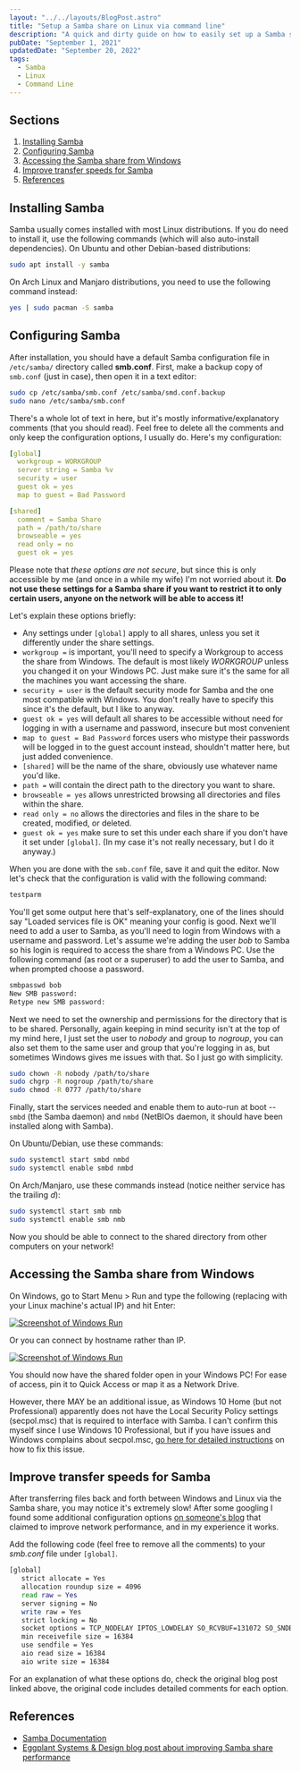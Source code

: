 ```yaml
---
layout: "../../layouts/BlogPost.astro"
title: "Setup a Samba share on Linux via command line"
description: "A quick and dirty guide on how to easily set up a Samba share on Linux that can be accessed from Windows PCs on the same network."
pubDate: "September 1, 2021"
updatedDate: "September 20, 2022"
tags:
  - Samba
  - Linux
  - Command Line
---
```


## Sections

1. [Installing Samba](#install)
2. [Configuring Samba](#config)
3. [Accessing the Samba share from Windows](#access)
4. [Improve transfer speeds for Samba](#speed)
5. [References](#ref)

<div id='install'/>

## Installing Samba

Samba usually comes installed with most Linux distributions. If you do need to install it, use the following commands (which will also auto-install dependencies). On Ubuntu and other Debian-based distributions:

```bash
sudo apt install -y samba
```

On Arch Linux and Manjaro distributions, you need to use the following command instead:

```bash
yes | sudo pacman -S samba
```

<div id='config'/>

## Configuring Samba

After installation, you should have a default Samba configuration file in `/etc/samba/` directory called **smb.conf**. First, make a backup copy of `smb.conf` (just in case), then open it in a text editor:

```bash
sudo cp /etc/samba/smb.conf /etc/samba/smd.conf.backup
sudo nano /etc/samba/smb.conf
```

There's a whole lot of text in here, but it's mostly informative/explanatory comments (that you should read). Feel free to delete all the comments and only keep the configuration options, I usually do. Here's my configuration:

```yaml
[global]
  workgroup = WORKGROUP
  server string = Samba %v
  security = user
  guest ok = yes
  map to guest = Bad Password

[shared]
  comment = Samba Share
  path = /path/to/share
  browseable = yes
  read only = no
  guest ok = yes
```

Please note that _these options are not secure_, but since this is only accessible by me (and once in a while my wife) I'm not worried about it. **Do not use these settings for a Samba share if you want to restrict it to only certain users, anyone on the network will be able to access it!**

Let's explain these options briefly:

- Any settings under `[global]` apply to all shares, unless you set it differently under the share settings.
- `workgroup =` is important, you'll need to specify a Workgroup to access the share from Windows. The default is most likely <em>WORKGROUP</em> unless you changed it on your Windows PC. Just make sure it's the same for all the machines you want accessing the share.
- `security = user` is the default security mode for Samba and the one most compatible with Windows. You don't really have to specify this since it's the default, but I like to anyway.
- `guest ok = yes` will default all shares to be accessible without need for logging in with a username and password, insecure but most convenient
- `map to guest = Bad Password` forces users who mistype their passwords will be logged in to the guest account instead, shouldn't matter here, but just added convenience.
- `[shared]` will be the name of the share, obviously use whatever name you'd like.
- `path =` will contain the direct path to the directory you want to share.
- `browseable = yes` allows unrestricted browsing all directories and files within the share.
- `read only = no` allows the directories and files in the share to be created, modified, or deleted.
- `guest ok = yes` make sure to set this under each share if you don't have it set under `[global]`. (In my case it's not really necessary, but I do it anyway.)

When you are done with the `smb.conf` file, save it and quit the editor. Now let's check that the configuration is valid with the following command:

```bash
testparm
```

You'll get some output here that's self-explanatory, one of the lines should say "Loaded services file is OK" meaning your config is good. Next we'll need to add a user to Samba, as you'll need to login from Windows with a username and password. Let's assume we're adding the user <em>bob</em> to Samba so his login is required to access the share from a Windows PC. Use the following command (as root or a superuser) to add the user to Samba, and when prompted choose a password.

```bash
smbpasswd bob
New SMB password:
Retype new SMB password:
```

Next we need to set the ownership and permissions for the directory that is to be shared. Personally, again keeping in mind security isn't at the top of my mind here, I just set the user to <em>nobody</em> and group to <em>nogroup</em>, you can also set them to the same user and group that you're logging in as, but sometimes Windows gives me issues with that. So I just go with simplicity.

```bash
sudo chown -R nobody /path/to/share
sudo chgrp -R nogroup /path/to/share
sudo chmod -R 0777 /path/to/share
```

Finally, start the services needed and enable them to auto-run at boot -- `smbd` (the Samba daemon) and `nmbd` (NetBIOs daemon, it should have been installed along with Samba).

On Ubuntu/Debian, use these commands:

```bash
sudo systemctl start smbd nmbd
sudo systemctl enable smbd nmbd
```

On Arch/Manjaro, use these commands instead (notice neither service has the trailing <em>d</em>):

```bash
sudo systemctl start smb nmb
sudo systemctl enable smb nmb
```

Now you should be able to connect to the shared directory from other computers on your network!

<div id='access'/>

## Accessing the Samba share from Windows

On Windows, go to Start Menu > Run and type the following (replacing with your Linux machine's actual IP) and hit Enter:

[![Screenshot of Windows Run](/img/samba1.png)](https://arieldiaz.codes/img/samba1.png)

Or you can connect by hostname rather than IP.

[![Screenshot of Windows Run](/img/samba1.png)](https://arieldiaz.codes/img/samba2.png)

You should now have the shared folder open in your Windows PC! For ease of access, pin it to Quick Access or map it as a Network Drive.

However, there MAY be an additional issue, as Windows 10 Home (but not Professional) apparently does not have the Local Security Policy settings (secpol.msc) that is required to interface with Samba. I can't confirm this myself since I use Windows 10 Professional, but if you have issues and Windows complains about secpol.msc, <a href="https://www.majorgeeks.com/content/page/how_to_enable_local_security_policy_in_windows_10_home.html" target="_blank">go here for detailed instructions</a> on how to fix this issue.

<div id='speed'/>

## Improve transfer speeds for Samba

After transferring files back and forth between Windows and Linux via the Samba share, you may notice it's extremely slow! After some googling I found some additional configuration options <a href="https://eggplant.pro/blog/faster-samba-smb-cifs-share-performance" target="_blank" rel="noopener noreferrer">on someone's blog</a> that claimed to improve network performance, and in my experience it works.

Add the following code (feel free to remove all the comments) to your <em>smb.conf</em> file under `[global]`.

```bash
[global]
   strict allocate = Yes
   allocation roundup size = 4096
   read raw = Yes
   server signing = No
   write raw = Yes
   strict locking = No
   socket options = TCP_NODELAY IPTOS_LOWDELAY SO_RCVBUF=131072 SO_SNDBUF=131072
   min receivefile size = 16384
   use sendfile = Yes
   aio read size = 16384
   aio write size = 16384
```

For an explanation of what these options do, check the original blog post linked above, the original code includes detailed comments for each option.

<div id='ref'/>

## References

- <a href="https://www.samba.org/samba/docs" target="_blank" rel="noopener noreferrer">Samba Documentation</a>
- <a href="https://eggplant.pro/blog/faster-samba-smb-cifs-share-performance" target="_blank" rel="noopener noreferrer">Eggplant Systems & Design blog post about improving Samba share performance</a>
